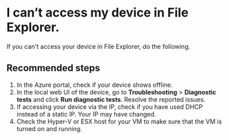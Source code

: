 <properties
	pageTitle="I can’t access my device in File Explorer."
	description="I can’t access my device in File Explorer."
	service="microsoft.databoxedge"
	resource="databoxedgedevices"
	authors="anbacker"
	displayOrder="7"
	selfHelpType="resource"
	supportTopicIds=""
	resourceTags="DataBoxGateway"
	productPesIds=""
	cloudEnvironments="public"
/>

# I can’t access my device in File Explorer.
If you can't access your device in File Explorer, do the following.

## **Recommended steps**
1. In the Azure portal, check if your device shows offline.
2. In the local web UI of the device, go to **Troubleshooting** > **Diagnostic tests** and click **Run diagnostic tests**. Resolve the reported issues.
3. If accessing your device via the IP, check if you have used DHCP instead of a static IP. Your IP may have changed.
4. Check the Hyper-V or ESX host for your VM to make sure that the VM is turned on and running.
